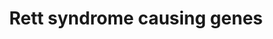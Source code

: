 ---
annotations:
- id: PW:0000013
  parent: disease pathway
  type: Pathway Ontology
  value: disease pathway
- id: DOID:1206
  parent: disease of mental health
  type: Disease Ontology
  value: Rett syndrome
- id: CL:0000540
  parent: animal cell
  type: Cell Type Ontology
  value: neuron
authors:
- Maxvanson
- Fehrhart
- DeSl
- Finterly
communities:
- Diseases
- RareDiseases
description: Protein - protein interaction between genes that are associated with
  Rett syndrome like phenotype according to the paper Ehrhart et al. 2018 "current
  developments in the genetics of Rett and Rett-like syndrome" Curr. Psy.
last-edited: 2021-06-22
ndex: 8a685733-8b6a-11eb-9e72-0ac135e8bacf
organisms:
- Homo sapiens
redirect_from:
- /index.php/Pathway:WP4312
- /instance/WP4312
revision: null
schema-jsonld:
- '@context': https://schema.org/
  '@id': https://wikipathways.github.io/pathways/WP4312.html
  '@type': Dataset
  creator:
    '@type': Organization
    name: WikiPathways
  description: Protein - protein interaction between genes that are associated with
    Rett syndrome like phenotype according to the paper Ehrhart et al. 2018 "current
    developments in the genetics of Rett and Rett-like syndrome" Curr. Psy.
  keywords:
  - ''
  - ACTL6B
  - BRAF
  - CDKL5
  - CECR2
  - CHD4
  - CRK
  - EIF2B2
  - FOXG1
  - GABBR2
  - GABRA3
  - GABRD
  - GNAO1
  - GPS2
  - GRIN2A
  - GRIN2B
  - HAP1
  - HDAC1
  - HDAC5
  - HDAC8
  - HIVEP2
  - HTT
  - IMPDH2
  - JARID1B
  - KCNJ10
  - KCNQ2
  - MECP2
  - MEF2C
  - NCOR1
  - NCOR2
  - RHOBTB2
  - SATB2
  - SCN1A
  - SCN2A
  - SCN8A
  - SHANK3
  - SMARCA1
  - SMARCA2
  - SMARCA4
  - SMC1A
  - SRRM3
  - STXBP1
  - SYNE2
  - SYNGAP1
  - TAF1B
  - TBL1X
  - TBL1XR1
  - TCF4
  - TRRAP
  - XAB2
  license: CC0
  name: Rett syndrome causing genes
seo: CreativeWork
title: Rett syndrome causing genes
wpid: WP4312
---
